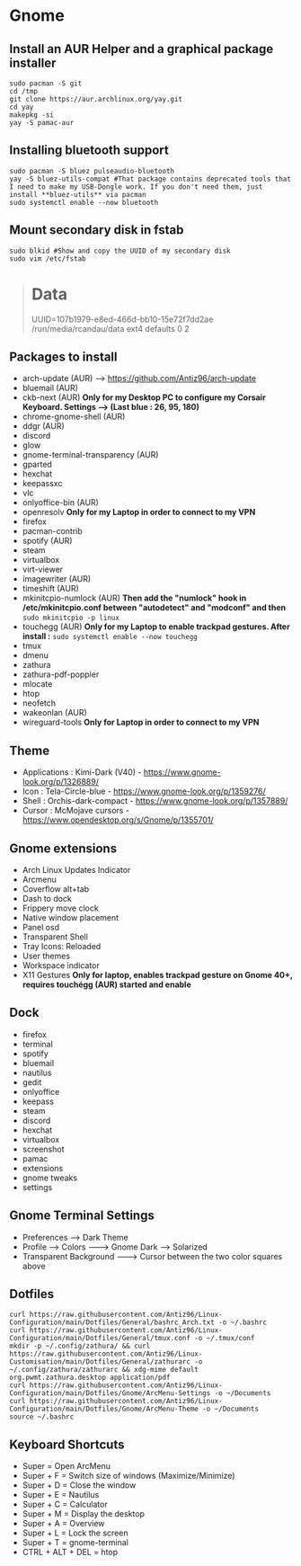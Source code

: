 # Gnome

## Install an AUR Helper and a graphical package installer

```
sudo pacman -S git
cd /tmp
git clone https://aur.archlinux.org/yay.git
cd yay
makepkg -si
yay -S pamac-aur
```

## Installing bluetooth support

```
sudo pacman -S bluez pulseaudio-bluetooth
yay -S bluez-utils-compat #That package contains deprecated tools that I need to make my USB-Dongle work. If you don't need them, just install **bluez-utils** via pacman
sudo systemctl enable --now bluetooth
```

## Mount secondary disk in fstab

```
sudo blkid #Show and copy the UUID of my secondary disk
sudo vim /etc/fstab
```
> # Data  
> UUID=107b1979-e8ed-466d-bb10-15e72f7dd2ae       /run/media/rcandau/data         ext4          defaults 0 2  

## Packages to install

- arch-update (AUR) --> https://github.com/Antiz96/arch-update  
- bluemail (AUR)  
- ckb-next (AUR) **Only for my Desktop PC to configure my Corsair Keyboard. Settings --> (Last blue : 26, 95, 180)**
- chrome-gnome-shell (AUR) 
- ddgr (AUR) 
- discord  
- glow
- gnome-terminal-transparency (AUR)  
- gparted  
- hexchat  
- keepassxc  
- vlc  
- onlyoffice-bin (AUR)  
- openresolv **Only for my Laptop in order to connect to my VPN**  
- firefox  
- pacman-contrib
- spotify (AUR)
- steam
- virtualbox
- virt-viewer
- imagewriter (AUR)
- timeshift (AUR)
- mkinitcpio-numlock (AUR) **Then add the "numlock" hook in /etc/mkinitcpio.conf between "autodetect" and "modconf" and then** `sudo mkinitcpio -p linux`
- touchegg (AUR) **Only for my Laptop to enable trackpad gestures. After install :** `sudo systemctl enable --now touchegg`
- tmux
- dmenu
- zathura
- zathura-pdf-poppler
- mlocate
- htop
- neofetch
- wakeonlan (AUR)
- wireguard-tools **Only for Laptop in order to connect to my VPN**

## Theme

- Applications : Kimi-Dark (V40) - https://www.gnome-look.org/p/1326889/
- Icon : Tela-Circle-blue - https://www.gnome-look.org/p/1359276/
- Shell : Orchis-dark-compact - https://www.gnome-look.org/p/1357889/
- Cursor : McMojave cursors - https://www.opendesktop.org/s/Gnome/p/1355701/

## Gnome extensions

- Arch Linux Updates Indicator
- Arcmenu
- Coverflow alt+tab
- Dash to dock
- Frippery move clock
- Native window placement
- Panel osd
- Transparent Shell
- Tray Icons: Reloaded
- User themes
- Workspace indicator
- X11 Gestures **Only for laptop, enables trackpad gesture on Gnome 40+, requires touchégg (AUR) started and enable**

## Dock

- firefox
- terminal
- spotify
- bluemail
- nautilus
- gedit 
- onlyoffice
- keepass
- steam
- discord
- hexchat
- virtualbox
- screenshot
- pamac
- extensions
- gnome tweaks
- settings

## Gnome Terminal Settings

- Preferences --> Dark Theme  
- Profile --> Colors ---> Gnome Dark --> Solarized  
- Transparent Background ---> Cursor between the two color squares above  

## Dotfiles

```
curl https://raw.githubusercontent.com/Antiz96/Linux-Configuration/main/Dotfiles/General/bashrc_Arch.txt -o ~/.bashrc
curl https://raw.githubusercontent.com/Antiz96/Linux-Configuration/main/Dotfiles/General/tmux.conf -o ~/.tmux/conf
mkdir -p ~/.config/zathura/ && curl https://raw.githubusercontent.com/Antiz96/Linux-Customisation/main/Dotfiles/General/zathurarc -o ~/.config/zathura/zathurarc && xdg-mime default org.pwmt.zathura.desktop application/pdf
curl https://raw.githubusercontent.com/Antiz96/Linux-Configuration/main/Dotfiles/Gnome/ArcMenu-Settings -o ~/Documents
curl https://raw.githubusercontent.com/Antiz96/Linux-Configuration/main/Dotfiles/Gnome/ArcMenu-Theme -o ~/Documents
source ~/.bashrc
```

## Keyboard Shortcuts

- Super = Open ArcMenu
- Super + F = Switch size of windows (Maximize/Minimize)
- Super + D = Close the window
- Super + E = Nautilus
- Super + C = Calculator
- Super + M = Display the desktop
- Super + A = Overview
- Super + L = Lock the screen
- Super + T = gnome-terminal
- CTRL + ALT + DEL = htop
